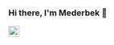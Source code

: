 ### Hi there, I'm Mederbek 👋

[<img align="left" alt="MederD | LinkedIn" width="22px" src="https://cdn.jsdelivr.net/npm/simple-icons@v3/icons/linkedin.svg" />][linkedin]

[linkedin]: www.linkedin.com/in/mederd
